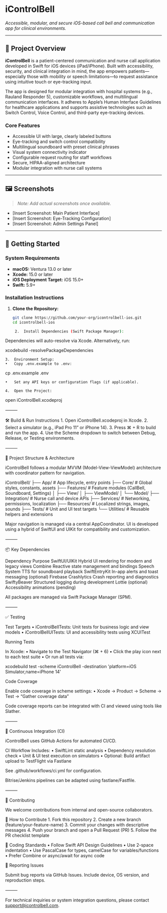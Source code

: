 # iControlBell

_Accessible, modular, and secure iOS-based call bell and communication app for clinical environments._

---

## 📖 Project Overview

**iControlBell** is a patient-centered communication and nurse call application developed in Swift for iOS devices (iPad/iPhone). Built with accessibility, security, and clinical integration in mind, the app empowers patients—especially those with mobility or speech limitations—to request assistance using intuitive touch or eye-tracking input.

The app is designed for modular integration with hospital systems (e.g., Rauland Responder 5), customizable workflows, and multilingual communication interfaces. It adheres to Apple’s Human Interface Guidelines for healthcare applications and supports assistive technologies such as Switch Control, Voice Control, and third-party eye-tracking devices.

### Core Features
- Accessible UI with large, clearly labeled buttons
- Eye-tracking and switch control compatibility
- Multilingual soundboard with preset clinical phrases
- Visual system connectivity indicator
- Configurable request routing for staff workflows
- Secure, HIPAA-aligned architecture
- Modular integration with nurse call systems

---

## 🖼 Screenshots

> _Note: Add actual screenshots once available._

- [Insert Screenshot: Main Patient Interface]
- [Insert Screenshot: Eye-Tracking Configuration]
- [Insert Screenshot: Admin Settings Panel]

---

## 🚀 Getting Started

### System Requirements
- **macOS:** Ventura 13.0 or later
- **Xcode:** 15.0 or later
- **iOS Deployment Target:** iOS 15.0+
- **Swift:** 5.9+

### Installation Instructions

1. **Clone the Repository:**
   ```bash
   git clone https://github.com/your-org/icontrolbell-ios.git
   cd icontrolbell-ios

	2.	Install Dependencies (Swift Package Manager):
Dependencies will auto-resolve via Xcode. Alternatively, run:

xcodebuild -resolvePackageDependencies


	3.	Environment Setup:
	•	Copy .env.example to .env:

cp .env.example .env


	•	Set any API keys or configuration flags (if applicable).

	4.	Open the Project:

open iControlBell.xcodeproj



⸻

🛠 Build & Run Instructions
	1.	Open iControlBell.xcodeproj in Xcode.
	2.	Select a simulator (e.g., iPad Pro 11” or iPhone 14).
	3.	Press ⌘ + R to build and run the app.
	4.	Use the Scheme dropdown to switch between Debug, Release, or Testing environments.

⸻

🧱 Project Structure & Architecture

iControlBell follows a modular MVVM (Model-View-ViewModel) architecture with coordinator pattern for navigation.

iControlBell/
├── App/                  # App lifecycle, entry points
├── Core/                 # Global styles, constants, assets
├── Features/             # Feature modules (CallBell, Soundboard, Settings)
│   ├── View/
│   ├── ViewModel/
│   └── Model/
├── Integration/          # Nurse call and device APIs
├── Services/             # Networking, permissions, localization
├── Resources/            # Localized strings, images, sounds
├── Tests/                # Unit and UI test targets
└── Utilities/            # Reusable helpers and extensions

Major navigation is managed via a central AppCoordinator. UI is developed using a hybrid of SwiftUI and UIKit for compatibility and customization.

⸻

📦 Key Dependencies

Dependency	Purpose
SwiftUI/UIKit	Hybrid UI rendering for modern and legacy views
Combine	Reactive state management and bindings
Speech	System TTS for soundboard playback
SwiftEntryKit	In-app alerts and toast messaging (optional)
Firebase Crashlytics	Crash reporting and diagnostics
SwiftyBeaver	Structured logging during development
Lottie (optional)	Accessibility animations (pending)

All packages are managed via Swift Package Manager (SPM).

⸻

✅ Testing

Test Targets
	•	iControlBellTests: Unit tests for business logic and view models
	•	iControlBellUITests: UI and accessibility tests using XCUITest

Running Tests

In Xcode:
	•	Navigate to the Test Navigator (⌘ + 6)
	•	Click the play icon next to each test suite
	•	Or run all tests via:

xcodebuild test -scheme iControlBell -destination 'platform=iOS Simulator,name=iPhone 14'



Code Coverage

Enable code coverage in scheme settings:
	•	Xcode → Product → Scheme → Test → “Gather coverage data”

Code coverage reports can be integrated with CI and viewed using tools like Slather.

⸻

🔁 Continuous Integration (CI)

iControlBell uses GitHub Actions for automated CI/CD.

CI Workflow Includes:
	•	SwiftLint static analysis
	•	Dependency resolution check
	•	Unit & UI test execution on simulators
	•	Optional: Build artifact upload to TestFlight via Fastlane

See .github/workflows/ci.yml for configuration.

Bitrise/Jenkins pipelines can be adapted using fastlane/Fastfile.

⸻

🤝 Contributing

We welcome contributions from internal and open-source collaborators.

🧩 How to Contribute
	1.	Fork this repository
	2.	Create a new branch (feature/your-feature-name)
	3.	Commit your changes with descriptive messages
	4.	Push your branch and open a Pull Request (PR)
	5.	Follow the PR checklist template

🔧 Coding Standards
	•	Follow Swift API Design Guidelines
	•	Use 2-space indentation
	•	Use PascalCase for types, camelCase for variables/functions
	•	Prefer Combine or async/await for async code

🐛 Reporting Issues

Submit bug reports via GitHub Issues. Include device, OS version, and reproduction steps.

⸻

For technical inquiries or system integration questions, please contact support@icontrolbell.com.
